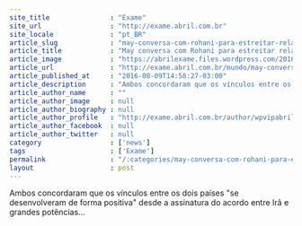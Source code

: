 ```yaml
---
site_title               : "Exame"
site_url                 : "http://exame.abril.com.br"
site_locale              : "pt_BR"
article_slug             : "may-conversa-com-rohani-para-estreitar-relacoes-com-ira"
article_title            : "May conversa com Rohani para estreitar relações com Irã"
article_image            : "https://abrilexame.files.wordpress.com/2016/09/size_960_16_9_theresa-may4.jpg?quality=70&strip=all&w=960"
article_url              : "http://exame.abril.com.br/mundo/may-conversa-com-rohani-para-estreitar-relacoes-com-ira/"
article_published_at     : "2016-08-09T14:58:27-03:00"
article_description      : "Ambos concordaram que os vínculos entre os dois países 'se desenvolveram de forma positiva' desde a assinatura do acordo entre Irã e grandes potências..."
article_author_name      : ""
article_author_image     : null
article_author_biography : null
article_author_profile   : "http://exame.abril.com.br/author/wpvipabril/"
article_author_facebook  : null
article_author_twitter   : null
category                 : ['news']
tags                     : ['Exame']
permalink                : "/:categories/may-conversa-com-rohani-para-estreitar-relacoes-com-ira/"
layout                   : post
---
```


Ambos concordaram que os vínculos entre os dois países "se desenvolveram de forma positiva" desde a assinatura do acordo entre Irã e grandes potências...
